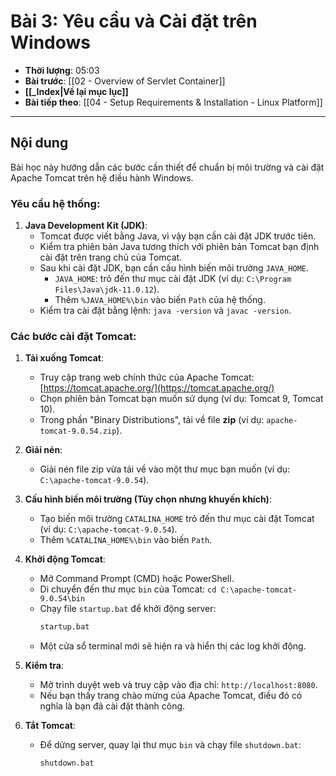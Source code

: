 # Bài 3: Yêu cầu và Cài đặt trên Windows

- **Thời lượng**: 05:03
- **Bài trước**: [[02 - Overview of Servlet Container]]
- **[[_Index|Về lại mục lục]]**
- **Bài tiếp theo**: [[04 - Setup Requirements & Installation - Linux Platform]]

---

## Nội dung

Bài học này hướng dẫn các bước cần thiết để chuẩn bị môi trường và cài đặt Apache Tomcat trên hệ điều hành Windows.

### Yêu cầu hệ thống:

1.  **Java Development Kit (JDK)**:
    -   Tomcat được viết bằng Java, vì vậy bạn cần cài đặt JDK trước tiên.
    -   Kiểm tra phiên bản Java tương thích với phiên bản Tomcat bạn định cài đặt trên trang chủ của Tomcat.
    -   Sau khi cài đặt JDK, bạn cần cấu hình biến môi trường `JAVA_HOME`.
        -   `JAVA_HOME`: trỏ đến thư mục cài đặt JDK (ví dụ: `C:\Program Files\Java\jdk-11.0.12`).
        -   Thêm `%JAVA_HOME%\bin` vào biến `Path` của hệ thống.
    -   Kiểm tra cài đặt bằng lệnh: `java -version` và `javac -version`.

### Các bước cài đặt Tomcat:

1.  **Tải xuống Tomcat**:
    -   Truy cập trang web chính thức của Apache Tomcat: [https://tomcat.apache.org/](https://tomcat.apache.org/)
    -   Chọn phiên bản Tomcat bạn muốn sử dụng (ví dụ: Tomcat 9, Tomcat 10).
    -   Trong phần "Binary Distributions", tải về file **zip** (ví dụ: `apache-tomcat-9.0.54.zip`).

2.  **Giải nén**:
    -   Giải nén file zip vừa tải về vào một thư mục bạn muốn (ví dụ: `C:\apache-tomcat-9.0.54`).

3.  **Cấu hình biến môi trường (Tùy chọn nhưng khuyến khích)**:
    -   Tạo biến môi trường `CATALINA_HOME` trỏ đến thư mục cài đặt Tomcat (ví dụ: `C:\apache-tomcat-9.0.54`).
    -   Thêm `%CATALINA_HOME%\bin` vào biến `Path`.

4.  **Khởi động Tomcat**:
    -   Mở Command Prompt (CMD) hoặc PowerShell.
    -   Di chuyển đến thư mục `bin` của Tomcat: `cd C:\apache-tomcat-9.0.54\bin`
    -   Chạy file `startup.bat` để khởi động server:
        ```bash
        startup.bat
        ```
    -   Một cửa sổ terminal mới sẽ hiện ra và hiển thị các log khởi động.

5.  **Kiểm tra**:
    -   Mở trình duyệt web và truy cập vào địa chỉ: `http://localhost:8080`.
    -   Nếu bạn thấy trang chào mừng của Apache Tomcat, điều đó có nghĩa là bạn đã cài đặt thành công.

6.  **Tắt Tomcat**:
    -   Để dừng server, quay lại thư mục `bin` và chạy file `shutdown.bat`:
        ```bash
        shutdown.bat
